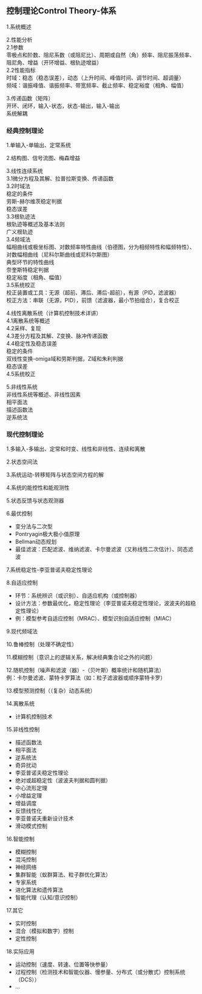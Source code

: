 ## 控制理论Control Theory-体系

1.系统概述

2.性能分析  
2.1参数  
零极点和阶数、阻尼系数（或阻尼比）、周期或自然（角）频率、阻尼振荡频率、阻尼角、增益（开环增益、根轨迹增益）  
2.2性能指标  
时域：稳态（稳态误差），动态（上升时间、峰值时间、调节时间、超调量）  
频域：谐振峰值、谐振频率、带宽频率、截止频率、稳定裕度（相角、幅值）

3.传递函数（矩阵）  
开环、闭环，输入-状态，状态-输出，输入-输出  
系统解耦

### 经典控制理论

1.单输入-单输出、定常系统

2.结构图、信号流图、梅森增益

3.线性连续系统  
3.1微分方程及其解、拉普拉斯变换、传递函数  
3.2时域法  
稳定的条件  
劳斯-赫尔维茨稳定判据  
稳态误差  
3.3根轨迹法  
根轨迹等概述及基本法则  
广义根轨迹  
3.4频域法  
幅相曲线或极坐标图、对数频率特性曲线（伯德图，分为相频特性和幅频特性）、对数幅相曲线（尼科尔斯曲线或尼科尔斯图）  
典型环节的特性曲线  
奈奎斯特稳定判据  
稳定裕度（相角、幅值）  
3.5系统校正  
校正装置或工具：无源（超前、滞后、滞后-超前），有源（PID，滤波器）  
校正方法：串联（无源，PID），前馈（滤波器，最小节拍组合），复合校正

4.线性离散系统（计算机控制技术详讲）  
4.1离散系统等概述  
4.2采样、复现  
4.3差分方程及其解、Z变换、脉冲传递函数  
4.4稳定性及稳态误差  
稳定的条件  
双线性变换-omiga域和劳斯判据，Z域和朱利判据  
稳态误差  
4.5系统校正

5.非线性系统  
非线性系统等概述、非线性因素  
相平面法  
描述函数法  
逆系统法

### 现代控制理论

1.多输入-多输出、定常和时变、线性和非线性、连续和离散

2.状态空间法

3.系统运动-转移矩阵与状态空间方程的解

4.系统的能控性和能观测性

5.状态反馈与状态观测器

6.最优控制
- 变分法与二次型
- Pontryagin极大极小值原理
- Bellman动态规划
- 最佳滤波：匹配滤波、维纳滤波、卡尔曼滤波（又称线性二次估计）、同态滤波

7.系统稳定性-李亚普诺夫稳定性理论

8.自适应控制
- 环节：系统辨识（或识别）、自适应机构（或控制器）
- 设计方法：参数最优化，稳定性理论（李亚普诺夫稳定性理论，波波夫的超稳定性理论）
- 例：模型参考自适应控制（MRAC）、模型识别自适应控制（MIAC）

9.现代频域法

10.鲁棒控制（处理不确定性）

11.模糊控制（意识上的逻辑关系，解决经典集合论之外的问题）

12.随机控制（噪声和滤波（器）-（贝叶斯）概率统计和随机算法）  
例：卡尔曼滤波、蒙特卡罗算法（如：粒子滤波器或顺序蒙特卡罗）

13.模型预测控制（（复杂）动态系统）

14.离散系统
- 计算机控制技术

15.非线性控制
- 描述函数法
- 相平面法
- 逆系统法
- 奇异扰动
- 李亚普诺夫稳定性理论
- 绝对或超稳定性（波波夫判据和圆判据）
- 中心流形定理
- 小增益定理
- 增益调度
- 反馈线性化
- 李亚普诺夫重新设计技术
- 滑动模式控制

16.智能控制
- 模糊控制
- 混沌控制
- 神经网络
- 集群智能（蚁群算法、粒子群优化算法）
- 专家系统
- 进化算法和遗传算法
- 智能代理（认知/意识控制）

17.其它
- 实时控制
- 混合（模拟和数字）控制
- 定性控制

18.实际应用
- 运动控制（速度、转速、位置等快参量）
- 过程控制（检测技术和智能仪器、慢参量、分布式（或分散式）控制系统（DCS））
- ...

